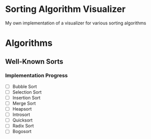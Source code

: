 # Sorting Algorithm Visualizer

My own implementation of a visualizer for various sorting algorithms

# Algorithms

## Well-Known Sorts

### Implementation Progress
- [ ] Bubble Sort
- [ ] Selection Sort
- [ ] Insertion Sort
- [ ] Merge Sort
- [ ] Heapsort
- [ ] Introsort
- [ ] Quicksort
- [ ] Radix Sort
- [ ] Bogosort